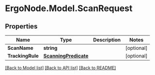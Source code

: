 # ErgoNode.Model.ScanRequest

## Properties

Name | Type | Description | Notes
------------ | ------------- | ------------- | -------------
**ScanName** | **string** |  | [optional] 
**TrackingRule** | [**ScanningPredicate**](ScanningPredicate.md) |  | [optional] 

[[Back to Model list]](../README.md#documentation-for-models) [[Back to API list]](../README.md#documentation-for-api-endpoints) [[Back to README]](../README.md)

